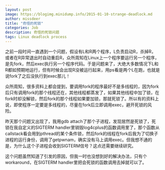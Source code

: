 ```yaml
---
layout: post
image: https://blogimg.minidump.info/2015-01-10-strange-deadlock.md
author: missdeer
title: "奇怪的死锁"
categories: Job
description: 奇怪的死锁问题
tags: Linux deadlock process
---
```

之前一段时间一直遇到一个问题，假设有L和R两个程序，L负责启动R，杀掉R，或者在R异常退出时自动重启R，众所周知在Linux上一个程序要运行另一个程序，是先fork，然后exec执行另一个程序代码。于是问题来了，大绝大多数情况下L和R都如预期地运行，但有时候会出现R没被运行起来，用ps看是两个L在跑，也就是说fork了之后没执行到exec那儿！

众所周知，很多资料上都会提到，要调用fork的程序最好不是多线程的，因为fork后只有调用fork的那个线程还在，其他线程都蒸发了，如果其他线程中加了锁，在fork时却没解锁，然后fork的那个线程如果要加锁，那就死锁了。所以有的资料上说，即使程序一定要是多线程的，尽量在fork后立即调用exec，避开死锁的风险。

昨天那个问题又出现了，我用gdb attach了那个子进程，发现居然是死锁了，死锁在我自定义的SIGTERM handler里销毁log4cplus的函数调用里了，那个函数从callstack看会用到pthread的某个条件锁，然后fork的线程在fork后我为了切换子进程的运行身份，调用了getpwnam，确实没有马上调用exec。但我想不通的是，为什么这个子进程会收到SIGTERM信号？这点还需要继续研究。

这个问题虽然知道了引发的原因，但我一时也没想到好的解决办法，只有个workaround，在SIGTERM handler里把会死锁的函数调用去掉就可以了。
